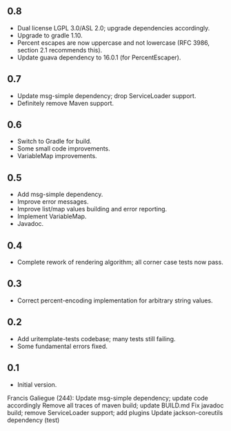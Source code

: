 ## 0.8

* Dual license LGPL 3.0/ASL 2.0; upgrade dependencies accordingly.
* Upgrade to gradle 1.10.
* Percent escapes are now uppercase and not lowercase (RFC 3986, section 2.1
  recommends this).
* Update guava dependency to 16.0.1 (for PercentEscaper).

## 0.7

* Update msg-simple dependency; drop ServiceLoader support.
* Definitely remove Maven support.

## 0.6

* Switch to Gradle for build.
* Some small code improvements.
* VariableMap improvements.

## 0.5

* Add msg-simple dependency.
* Improve error messages.
* Improve list/map values building and error reporting.
* Implement VariableMap.
* Javadoc.

## 0.4

* Complete rework of rendering algorithm; all corner case tests now pass.

## 0.3

* Correct percent-encoding implementation for arbitrary string values.

## 0.2

* Add uritemplate-tests codebase; many tests still failing.
* Some fundamental errors fixed.

## 0.1

* Initial version.

Francis Galiegue (244):
      Update msg-simple dependency; update code accordingly
      Remove all traces of maven build; update BUILD.md
      Fix javadoc build; remove ServiceLoader support; add plugins
      Update jackson-coreutils dependency (test)

